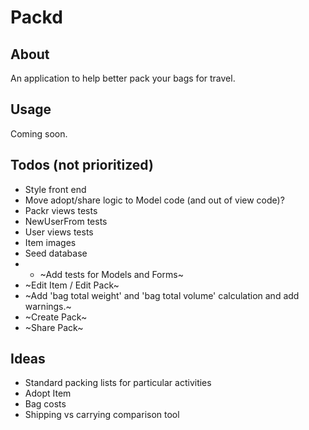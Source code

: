 # Packd

## About

An application to help better pack your bags for travel. 

## Usage

Coming soon.

## Todos (not prioritized)

* Style front end
* Move adopt/share logic to Model code (and out of view code)?
* Packr views tests
* NewUserFrom tests
* User views tests
* Item images
* Seed database
* * ~Add tests for Models and Forms~
* ~Edit Item / Edit Pack~
* ~Add 'bag total weight' and 'bag total volume' calculation and add warnings.~ 
* ~Create Pack~
* ~Share Pack~

## Ideas

* Standard packing lists for particular activities
* Adopt Item
* Bag costs
* Shipping vs carrying comparison tool
